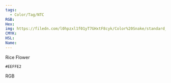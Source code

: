 ```yaml
---
tags:
  - Color/Tag/NTC
RGB:
Hex:
img: https://filedn.com/l0hpzxl1f01yT7GHxtF8cyk/Color%20Snake/standard_csv_to_svg/EEFFE2.svg
CMYK:
HSL:
Name:
---
```

Rice Flower
```palette
#EEFFE2
```
RGB
